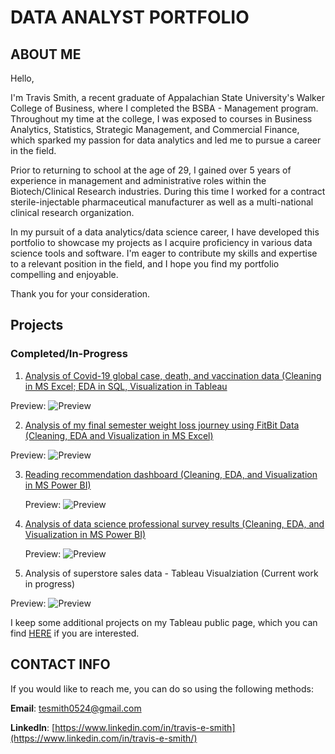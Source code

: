 # DATA ANALYST PORTFOLIO

## ABOUT ME

Hello,

I'm Travis Smith, a recent graduate of Appalachian State University's Walker College of Business, where I completed the BSBA - Management program. Throughout my time at the college, I was exposed to courses in Business Analytics, Statistics, Strategic Management, and Commercial Finance, which sparked my passion for data analytics and led me to pursue a career in the field.

Prior to returning to school at the age of 29, I gained over 5 years of experience in management and administrative roles within the Biotech/Clinical Research industries. During this time I worked for a contract sterile-injectable pharmaceutical manufacturer as well as a multi-national clinical research organization.

In my pursuit of a data analytics/data science career, I have developed this portfolio to showcase my projects as I acquire proficiency in various data science tools and software. I'm eager to contribute my skills and expertise to a relevant position in the field, and I hope you find my portfolio compelling and enjoyable.

Thank you for your consideration.

## Projects

### Completed/In-Progress

1. [Analysis of Covid-19 global case, death, and vaccination data (Cleaning in MS Excel; EDA in SQL, Visualization in Tableau](https://github.com/Cypho-Dyas/tesmith_portolio_projects/tree/main/1%20-%20Covid%20Data%20Analysis)
  
  Preview:
   ![Preview](https://github.com/Cypho-Dyas/tesmith_portolio_projects/blob/main/1%20-%20Covid%20Data%20Analysis/Tableau%20Covid%20-%20Cases%20Dashboard.PNG)
   
2. [Analysis of my final semester weight loss journey using FitBit Data (Cleaning, EDA and Visualization in MS Excel)](https://github.com/Cypho-Dyas/tesmith_portolio_projects/tree/main/2%20-%20FitBit%20Data%20Analysis)
  
  Preview:
   ![Preview](https://github.com/Cypho-Dyas/tesmith_portolio_projects/blob/main/2%20-%20FitBit%20Data%20Analysis/Picture%20of%20Final%20Dashboard.PNG)
   
3. [Reading recommendation dashboard (Cleaning, EDA, and Visualization in MS Power BI)](https://github.com/Cypho-Dyas/tesmith_portolio_projects/tree/main/3%20-%20Reading%20Recomendations%20Dashboard)

   Preview:
   ![Preview](https://github.com/Cypho-Dyas/tesmith_portolio_projects/blob/main/3%20-%20Reading%20Recomendations%20Dashboard/Reading%20Recommendation%20Dashboard1.PNG)
   
4. [Analysis of data science professional survey results (Cleaning, EDA, and Visualization in MS Power BI)](https://github.com/Cypho-Dyas/tesmith_portolio_projects/tree/main/4%20-%20Data%20Professionals%20Survey%20Results%20Analysis)

   Preview:
   ![Preview](https://github.com/Cypho-Dyas/tesmith_portolio_projects/blob/main/4%20-%20Data%20Professionals%20Survey%20Results%20Analysis/Data%20Professionals%20Survey%20Analysis%20Dashboard.PNG)
   
5. Analysis of superstore  sales data - Tableau Visualziation (Current work in progress)

Preview:
![Preview](https://github.com/Cypho-Dyas/tesmith_portolio_projects/blob/main/5%20-%20Superstore%20Data%20Analysis/Superstore%20Sales%20Analysis%20Dashboard.PNG)

I keep some additional projects on my Tableau public page, which you can find [HERE](https://public.tableau.com/app/profile/travis.smith7313 ) if you are interested.

## CONTACT INFO

If you would like to reach me, you can do so using the following methods:

**Email**: tesmith0524@gmail.com

**LinkedIn**: [https://www.linkedin.com/in/travis-e-smith](https://www.linkedin.com/in/travis-e-smith/)
